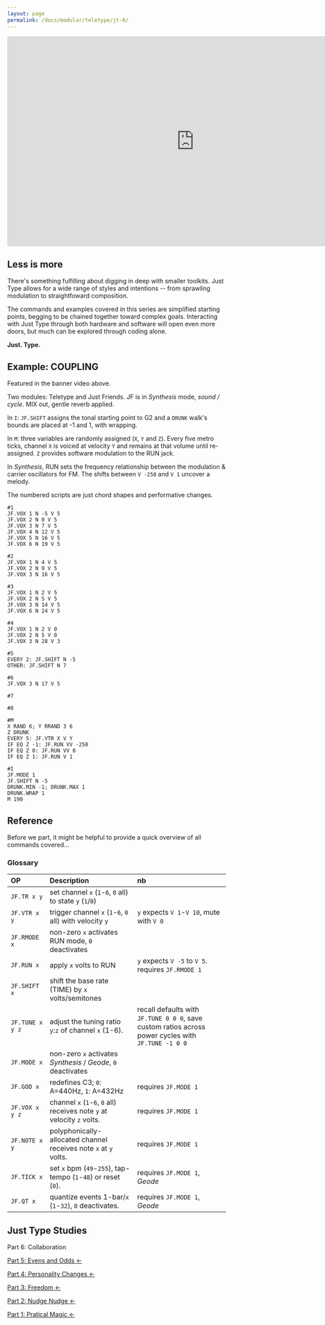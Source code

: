 ```yaml
---
layout: page
permalink: /docs/modular/teletype/jt-6/
---
```


<div class="div"><iframe width="860" height="484" src="https://www.youtube.com/embed/cFkbs5Q57fc?rel=0&amp;showinfo=0" frameborder="0" allow="autoplay; encrypted-media" allowfullscreen></iframe></div>

## Less is more

There's something fulfilling about digging in deep with smaller toolkits. Just Type allows for a wide range of styles and intentions -- from sprawling modulation to straightfoward composition.

The commands and examples covered in this series are simplified starting points, begging to be chained together toward complex goals. Interacting with Just Type through both hardware and software will open even more doors, but much can be explored through coding alone.

**Just. Type.**

## Example: COUPLING

Featured in the banner video above.

Two modules: Teletype and Just Friends. JF is in *Synthesis* mode, *sound / cycle*. MIX out, gentle reverb applied.

In `I`: `JF.SHIFT` assigns the tonal starting point to G2 and a `DRUNK` walk's bounds are placed at -1 and 1, with wrapping.

In `M`: three variables are randomly assigned (`X`, `Y` and `Z`). Every five metro ticks, channel `X` is voiced at velocity `Y` and remains at that volume until re-assigned. `Z` provides software modulation to the RUN jack.

In *Synthesis*, RUN sets the frequency relationship between the modulation & carrier oscillators for FM. The shifts between `V -250` and `V 1` uncover a melody.

The numbered scripts are just chord shapes and performative changes.

```
#1
JF.VOX 1 N -5 V 5
JF.VOX 2 N 0 V 5
JF.VOX 3 N 7 V 5
JF.VOX 4 N 12 V 5
JF.VOX 5 N 16 V 5
JF.VOX 6 N 19 V 5

#2
JF.VOX 1 N 4 V 5
JF.VOX 2 N 9 V 5
JF.VOX 3 N 16 V 5

#3
JF.VOX 1 N 2 V 5
JF.VOX 2 N 5 V 5
JF.VOX 3 N 14 V 5
JF.VOX 6 N 24 V 5

#4
JF.VOX 1 N 2 V 0
JF.VOX 2 N 5 V 0
JF.VOX 3 N 28 V 3

#5
EVERY 2: JF.SHIFT N -5
OTHER: JF.SHIFT N 7

#6
JF.VOX 3 N 17 V 5

#7

#8

#M
X RAND 6; Y RRAND 3 6
Z DRUNK
EVERY 5: JF.VTR X V Y
IF EQ Z -1: JF.RUN VV -250
IF EQ Z 0: JF.RUN VV 0
IF EQ Z 1: JF.RUN V 1

#I
JF.MODE 1
JF.SHIFT N -5
DRUNK.MIN -1; DRUNK.MAX 1
DRUNK.WRAP 1
M 190
```

## Reference

Before we part, it might be helpful to provide a quick overview of all commands covered...

### Glossary

| OP  |  Description | nb |
|:------------- |:---------------|:---------------|
| `JF.TR x y`   | set channel `x` (`1`-`6`, `0` all) to state `y` (`1`/`0`)
| `JF.VTR x y`   | trigger channel `x` (`1`-`6`, `0` all) with velocity `y` | `y` expects `V 1`-`V 10`, mute with `V 0`
| `JF.RMODE x`	| non-zero `x` activates RUN mode, `0` deactivates
| `JF.RUN x`		| apply `x` volts to RUN | `y` expects `V -5` to `V 5`. requires `JF.RMODE 1`
| `JF.SHIFT x` | shift the base rate (TIME) by `x` volts/semitones
| `JF.TUNE x y z` | adjust the tuning ratio `y`:`z` of channel `x` (1-6). | recall defaults with `JF.TUNE 0 0 0`, save custom ratios across power cycles with `JF.TUNE -1 0 0`
| `JF.MODE x`  | non-zero `x` activates *Synthesis* / *Geode*, `0` deactivates
| `JF.GOD x`		| redefines C3; `0`: A=440Hz, `1`: A=432Hz | requires `JF.MODE 1`
| `JF.VOX x y z` | channel `x` (`1`-`6`, `0` all) receives note `y` at velocity `z` volts. | requires `JF.MODE 1`
| `JF.NOTE x y`	| polyphonically-allocated channel receives note `x` at `y` volts. | requires `JF.MODE 1`
| `JF.TICK x`   | set `x` bpm (`49`-`255`), tap-tempo (`1`-`48`) or reset (`0`). | requires `JF.MODE 1`, *Geode*
| `JF.QT x`		| quantize events 1-bar/`x` (`1`-`32`), `0` deactivates. | requires `JF.MODE 1`, *Geode*



## Just Type Studies

Part 6: Collaboration

[Part 5: Evens and Odds &larr;](../jt-5)

[Part 4: Personality Changes &larr;](../jt-5)

[Part 3: Freedom &larr;](../jt-3)

[Part 2: Nudge Nudge &larr;](../jt-2)

[Part 1: Pratical Magic &larr;](../jt-1)
